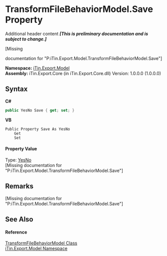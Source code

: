 # TransformFileBehaviorModel.Save Property 
Additional header content _**\[This is preliminary documentation and is subject to change.\]**_

\[Missing <summary> documentation for "P:iTin.Export.Model.TransformFileBehaviorModel.Save"\]

**Namespace:**&nbsp;<a href="ef57ffcc-e95e-b212-5a46-9aa6f5a3511f">iTin.Export.Model</a><br />**Assembly:**&nbsp;iTin.Export.Core (in iTin.Export.Core.dll) Version: 1.0.0.0 (1.0.0.0)

## Syntax

**C#**<br />
``` C#
public YesNo Save { get; set; }
```

**VB**<br />
``` VB
Public Property Save As YesNo
	Get
	Set
```


#### Property Value
Type: <a href="a886c085-761c-2fe7-9c0a-a64617595f6a">YesNo</a><br />\[Missing <value> documentation for "P:iTin.Export.Model.TransformFileBehaviorModel.Save"\]

## Remarks
\[Missing <remarks> documentation for "P:iTin.Export.Model.TransformFileBehaviorModel.Save"\]

## See Also


#### Reference
<a href="a68db287-f0b1-0ac4-5f2d-5bd8ee3b83c4">TransformFileBehaviorModel Class</a><br /><a href="ef57ffcc-e95e-b212-5a46-9aa6f5a3511f">iTin.Export.Model Namespace</a><br />